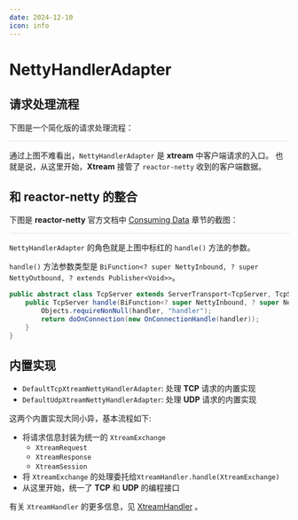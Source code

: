 ```yaml
---
date: 2024-12-10
icon: info
---
```


# NettyHandlerAdapter

## 请求处理流程

下图是一个简化版的请求处理流程：

<img :src="$withBase('/img/server/request-processing/request-flow-0.png')" width="500px" style="border: 1px solid #eeeeee;" alt=""/>

通过上图不难看出，`NettyHandlerAdapter` 是 **xtream** 中客户端请求的入口。
也就是说，从这里开始，**Xtream** 接管了 `reactor-netty` 收到的客户端数据。

## 和 reactor-netty 的整合

下图是 **reactor-netty** 官方文档中 [Consuming Data](https://projectreactor.io/docs/netty/release/reference/tcp-server.html#consuming-data) 章节的截图：

<img :src="$withBase('/img/server/request-processing/reactor-netty-consuming-data.png')" width="700px" style="border: 1px solid #eeeeee;" alt=""/>

`NettyHandlerAdapter` 的角色就是上图中标红的 `handle()` 方法的参数。

`handle()` 方法参数类型是 `BiFunction<? super NettyInbound, ? super NettyOutbound, ? extends Publisher<Void>>`。

```java
public abstract class TcpServer extends ServerTransport<TcpServer, TcpServerConfig> {
	public TcpServer handle(BiFunction<? super NettyInbound, ? super NettyOutbound, ? extends Publisher<Void>> handler) {
		Objects.requireNonNull(handler, "handler");
		return doOnConnection(new OnConnectionHandle(handler));
	}
}
```

## 内置实现

- `DefaultTcpXtreamNettyHandlerAdapter`: 处理 **TCP** 请求的内置实现
- `DefaultUdpXtreamNettyHandlerAdapter`: 处理 **UDP** 请求的内置实现

这两个内置实现大同小异，基本流程如下:

- 将请求信息封装为统一的 `XtreamExchange`
    - `XtreamRequest`
    - `XtreamResponse`
    - `XtreamSession`
- 将 `XtreamExchange` 的处理委托给`XtreamHandler.handle(XtreamExchange)`
- 从这里开始，统一了 **TCP** 和 **UDP** 的编程接口

有关 `XtreamHandler` 的更多信息，见 [XtreamHandler](./xtream-handler.md) 。
